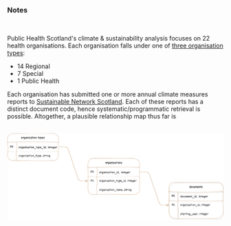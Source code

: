 <br>

### Notes

<br>

Public Health Scotland's climate & sustainability analysis focuses on 22 health organisations.  Each organisation falls under one of [three organisation types](https://www.scot.nhs.uk/organisations/):

* 14 Regional
* 7 Special
* 1 Public Health

Each organisation has submitted one or more annual climate measures reports to [Sustainable Network Scotland](https://sustainablescotlandnetwork.org/reports).  Each of these reports has a distinct document code, hence systematic/programmatic retrieval is possible.  Altogether, a plausible relationship map thus far is

<br>

<img src="/data/images/objects-lines.png" alt="documents">


<br>
<br>

<br>
<br>

<br>
<br>

<br>
<br>